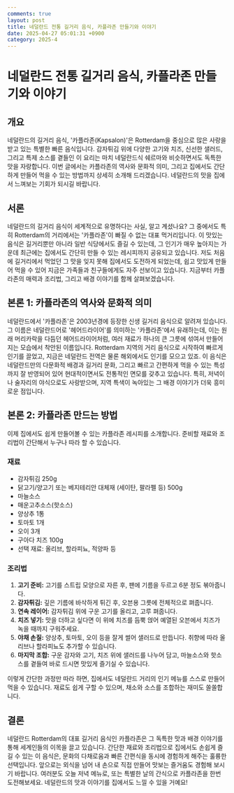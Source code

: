 ```yaml
---
comments: true
layout: post
title: 네덜란드 전통 길거리 음식, 카플라존 만들기와 이야기
date: 2025-04-27 05:01:31 +0900
category: 2025-4
---
```


# 네덜란드 전통 길거리 음식, 카플라존 만들기와 이야기

## 개요
네덜란드의 길거리 음식, '카플라존(Kapsalon)'은 Rotterdam을 중심으로 많은 사랑을 받고 있는 특별한 빠른 음식입니다. 감자튀김 위에 다양한 고기와 치즈, 신선한 샐러드, 그리고 특제 소스를 곁들인 이 요리는 마치 네덜란드식 쉐르마와 비슷하면서도 독특한 맛을 자랑합니다. 이번 글에서는 카플라존의 역사와 문화적 의미, 그리고 집에서도 간단하게 만들어 먹을 수 있는 방법까지 상세히 소개해 드리겠습니다. 네덜란드의 맛을 집에서 느껴보는 기회가 되시길 바랍니다.

## 서론
네덜란드의 길거리 음식이 세계적으로 유명하다는 사실, 알고 계셨나요? 그 중에서도 특히 Rotterdam의 거리에서는 '카플라존'이 빠질 수 없는 대표 먹거리입니다. 이 맛있는 음식은 길거리뿐만 아니라 일반 식당에서도 즐길 수 있는데, 그 인기가 매우 높아지는 가운데 최근에는 집에서도 간단히 만들 수 있는 레시피까지 공유되고 있습니다. 저도 처음에 길거리에서 먹었던 그 맛을 잊지 못해 집에서도 도전하게 되었는데, 쉽고 맛있게 만들어 먹을 수 있어 지금은 가족들과 친구들에게도 자주 선보이고 있습니다. 지금부터 카플라존의 매력과 조리법, 그리고 배경 이야기를 함께 살펴보겠습니다.

## 본론 1: 카플라존의 역사와 문화적 의미
네덜란드에서 '카플라존'은 2003년경에 등장한 신생 길거리 음식으로 알려져 있습니다. 그 이름은 네덜란드어로 '헤어드라이어'를 의미하는 '카플라존'에서 유래하는데, 이는 원래 머리카락을 다듬던 헤어드라이어처럼, 여러 재료가 하나의 큰 그릇에 섞여서 만들어지는 모습에서 착안된 이름입니다. Rotterdam 지역의 거리 음식으로 시작하여 빠르게 인기를 끌었고, 지금은 네덜란드 전역은 물론 해외에서도 인기를 모으고 있죠. 이 음식은 네덜란드만의 다문화적 배경과 길거리 문화, 그리고 빠르고 간편하게 먹을 수 있는 특성까지 잘 반영되어 있어 현대적이면서도 전통적인 면모를 갖추고 있습니다. 특히, 저녁이나 술자리의 야식으로도 사랑받으며, 지역 특색이 녹아있는 그 배경 이야기가 더욱 흥미로운 점입니다.

## 본론 2: 카플라존 만드는 방법
이제 집에서도 쉽게 만들어볼 수 있는 카플라존 레시피를 소개합니다. 준비할 재료와 조리법이 간단해서 누구나 따라 할 수 있습니다.

### 재료
- 감자튀김 250g
- 닭고기/양고기 또는 베지테리안 대체재 (세이탄, 팔라펠 등) 500g
- 마늘소스
- 매운고추소스(핫소스)
- 양상추 1통
- 토마토 1개
- 오이 3개
- 구아다 치즈 100g
- 선택 재료: 올리브, 할라피뇨, 적양파 등

### 조리법
1. **고기 준비:** 고기를 스트립 모양으로 자른 후, 팬에 기름을 두르고 6분 정도 볶아줍니다.
2. **감자튀김:** 깊은 기름에 바삭하게 튀긴 후, 오븐용 그릇에 전체적으로 펴줍니다.
3. **연속 레이어:** 감자튀김 위에 구운 고기를 올리고, 고루 펴줍니다.
4. **치즈 넣기:** 맛을 더하고 싶다면 이 위에 치즈를 듬뿍 얹어 예열된 오븐에서 치즈가 녹을 때까지 구워주세요.
5. **야채 손질:** 양상추, 토마토, 오이 등을 잘게 썰어 샐러드로 만듭니다. 취향에 따라 올리브나 할라피뇨도 추가할 수 있습니다.
6. **마지막 조합:** 구운 감자와 고기, 치즈 위에 샐러드를 나누어 담고, 마늘소스와 핫소스를 곁들여 바로 드시면 맛있게 즐기실 수 있습니다.

이렇게 간단한 과정만 따라 하면, 집에서도 네덜란드 거리의 인기 메뉴를 스스로 만들어 먹을 수 있습니다. 재료도 쉽게 구할 수 있으며, 채소와 소스를 조합하는 재미도 쏠쏠합니다.

## 결론
네덜란드 Rotterdam의 대표 길거리 음식인 카플라존은 그 독특한 맛과 배경 이야기를 통해 세계인들의 이목을 끌고 있습니다. 간단한 재료와 조리법으로 집에서도 손쉽게 즐길 수 있는 이 음식은, 문화의 다채로움과 빠른 간편식을 동시에 경험하게 해주는 훌륭한 선택입니다. 앞으로는 외식을 넘어 내 손으로 직접 만들어 맛보는 즐거움도 경험해 보시기 바랍니다. 여러분도 오늘 저녁 메뉴로, 또는 특별한 날의 간식으로 카플라존을 한번 도전해보세요. 네덜란드의 맛과 이야기를 집에서도 느낄 수 있을 거예요!
